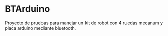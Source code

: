 # BTArduino

Proyecto de pruebas para manejar un kit de robot con 4 ruedas mecanum y placa arduino mediante bluetooth.
